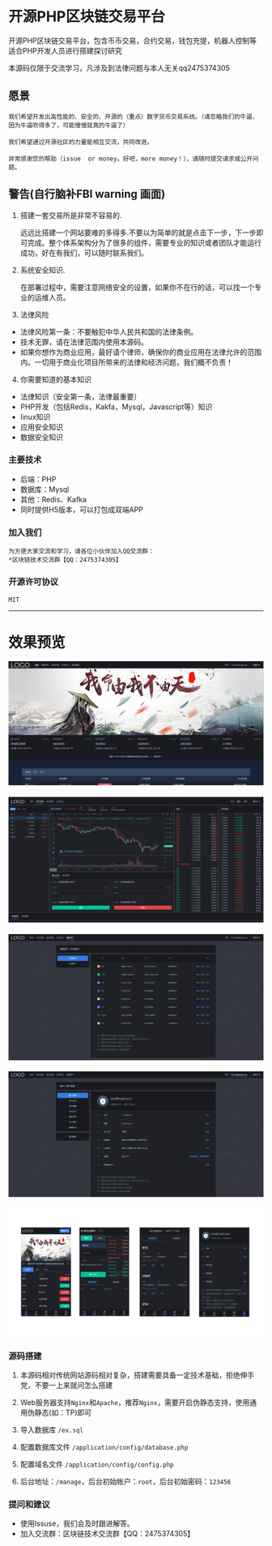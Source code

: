 # 开源PHP区块链交易平台

开源PHP区块链交易平台，包含币币交易，合约交易，钱包充提，机器人控制等
适合PHP开发人员进行搭建探讨研究

本源码仅限于交流学习，凡涉及到法律问题与本人无关qq2475374305

## 愿景

    我们希望开发出高性能的、安全的、开源的（重点）数字货币交易系统。（请忽略我们的牛逼，因为牛逼吹得多了，可能慢慢就真的牛逼了）

    我们希望通过开源社区的力量能相互交流，共同改进。

    非常感谢您的帮助（issue  or money。好吧，more money！），请随时提交请求或公开问题。

## 警告(自行脑补FBI warning 画面)

1. 搭建一套交易所是非常不容易的.

    远远比搭建一个网站要难的多得多.不要以为简单的就是点击下一步，下一步即可完成。整个体系架构分为了很多的组件，需要专业的知识或者团队才能运行成功，好在有我们，可以随时联系我们。

2. 系统安全知识.

    在部署过程中，需要注意网络安全的设置，如果你不在行的话，可以找一个专业的运维人员。

3. 法律风险

- 法律风险第一条：不要触犯中华人民共和国的法律条例。
- 技术无罪，请在法律范围内使用本源码。
- 如果你想作为商业应用，最好请个律师，确保你的商业应用在法律允许的范围内。一切用于商业化项目所带来的法律和经济问题，我们概不负责！

4. 你需要知道的基本知识

- 法律知识（安全第一条，法律最重要）
- PHP开发（包括Redis，Kakfa，Mysql，Javascript等）知识
- linux知识
- 应用安全知识
- 数据安全知识

### 主要技术

- 后端：PHP
- 数据库：Mysql
- 其他：Redis、Kafka
- 同时提供H5版本，可以打包成双端APP


### 加入我们
    为方便大家交流和学习，请各位小伙伴加入QQ交流群：
	*区块链技术交流群【QQ：2475374305】

### 开源许可协议
    MIT

---

# 效果预览

#### ![Preview](/preview/1.png)
#### ![Preview](/preview/2.png)
#### ![Preview](/preview/3.png)
#### ![Preview](/preview/4.png)
#### ![Preview](/preview/5.png)


### 源码搭建

 1. 本源码相对传统网站源码相对复杂，搭建需要具备一定技术基础，拒绝伸手党，不要一上来就问怎么搭建

 2. Web服务器支持`Nginx`和`Apache`，推荐`Nginx`，需要开启伪静态支持，使用通用伪静态(如：TP)即可

 3. 导入数据库 `/ex.sql`

 4. 配置数据库文件 `/application/config/database.php`

 5. 配置域名文件 `/application/config/config.php`

 6. 后台地址：`/manage`，后台初始帐户：`root`，后台初始密码：`123456`


### 提问和建议

- 使用Issuse，我们会及时跟进解答。
- 加入交流群：区块链技术交流群【QQ：2475374305】
